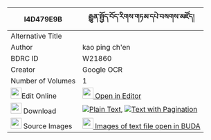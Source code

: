 |I4D479E9B|རྒྱུན་སྤྱོད་བོད་རིགས་གཏམ་དཔེ་བསགས་མཛོད། 
| --- | --- 
|Alternative Title |
|Author| kao ping ch'en
|BDRC ID | W21860
|Creator | Google OCR
|Number of Volumes| 1
|<img width="25" src="https://img.icons8.com/color/25/000000/edit-property.png">Edit Online| [<img width="25" src="https://avatars.githubusercontent.com/u/45091458?s=200&v=4"> Open in Editor](http://editor.openpecha.org/I4D479E9B)
|<img width="25" src="https://img.icons8.com/fluent/48/000000/download-2.png"/>  Download | [![](https://img.icons8.com/color/20/000000/txt.png)Plain Text](https://github.com/Openpecha/I4D479E9B/releases/download/v2/gyun_cho_borik_tampe_sak_dzo_plain_I4D479E9B.zip), [![](https://img.icons8.com/color/20/000000/txt.png)Text with Pagination](https://github.com/Openpecha/I4D479E9B/releases/download/v2/gyun_cho_borik_tampe_sak_dzo_pages_I4D479E9B.zip)
|<img width="25" src="https://img.icons8.com/plasticine/100/000000/pictures-folder.png"/>  Source Images | [<img width="25" src="https://library.bdrc.io/icons/BUDA-small.svg"> Images of text file open in BUDA](https://library.bdrc.io/show/bdr:W21860)